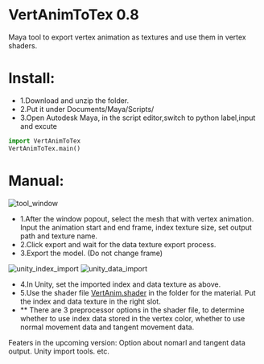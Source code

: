 # VertAnimToTex 0.8
Maya tool to export vertex animation as textures and use them in vertex shaders.

# Install:

 * 1.Download and unzip the folder.
 * 2.Put it under Documents/Maya/Scripts/
 * 3.Open Autodesk Maya, in the script editor,switch to python label,input and excute
 
```python
import VertAnimToTex
VertAnimToTex.main()
```
# Manual:

![tool_window](https://cloud.githubusercontent.com/assets/5509512/23100104/89769834-f62c-11e6-97b0-79a7f5f2a186.PNG)
 
 * 1.After the window popout, select the mesh that with vertex animation. Input the animation start and end frame, 
   index texture size, set output path and texture name.
 * 2.Click export and wait for the data texture export process.
 * 3.Export the model. (Do not change frame)

![unity_index_import](https://cloud.githubusercontent.com/assets/5509512/23100103/8974257c-f62c-11e6-9754-9c6fc24af0e9.PNG)
![unity_data_import](https://cloud.githubusercontent.com/assets/5509512/23100102/896f8026-f62c-11e6-81e3-15d21fdcd66f.PNG)

* 4.In Unity, set the imported index and data texture as above.
* 5.Use the shader file [VertAnim.shader](https://github.com/ZGeng/VertAnimToTex/blob/master/VertAnim.shader) in the folder for the material. Put the index and data texture in the right slot.
* ** There are 3 preprocessor options in the shader file, to determine whether to use index data stored in the vertex color, 
    whether to use normal movement data and tangent movement data.

Featers in the upcoming version: Option about nomarl and tangent data output. Unity import tools. etc.

